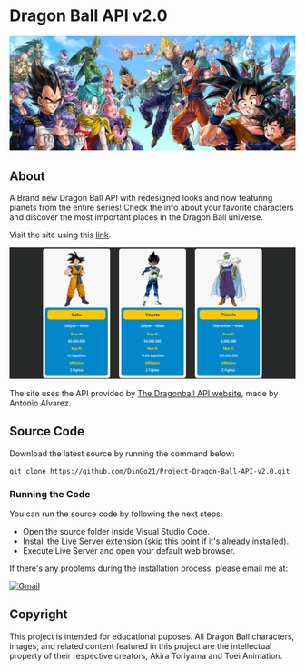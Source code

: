 # Dragon Ball API v2.0

![Banner](img/banner.jpg)

## About

A Brand new Dragon Ball API with redesigned looks and now featuring planets from the entire series! Check the info about your favorite characters and discover the most important places in the Dragon Ball universe.

Visit the site using this [link](https://dingo21.github.io/Project-Dragon-Ball-API-v2.0/index.html).

![Website screenshot](img/screenshot.png)

The site uses the API provided by [The Dragonball API website](https://web.dragonball-api.com/), made by Antonio Alvarez.

## Source Code

Download the latest source by running the command below:

```
git clone https://github.com/DinGo21/Project-Dragon-Ball-API-v2.0.git
```

### Running the Code

You can run the source code by following the next steps:

* Open the source folder inside Visual Studio Code.
* Install the Live Server extension (skip this point if it's already installed).
* Execute Live Server and open your default web browser.

If there's any problems during the installation process, please email me at:

<a href='diego.antoniosantamaria@gmail.com' target="_blank"><img alt='Gmail' src='https://img.shields.io/badge/Gmail-100000?style=for-the-badge&logo=Gmail&logoColor=white&labelColor=FF0000&color=FF0000'/></a>


## Copyright

This project is intended for educational puposes. All Dragon Ball characters, images, and related content featured in this project are the intellectual property of their respective creators, Akira Toriyama and Toei Animation.

